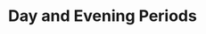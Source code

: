 ---
title: Day and Evening Periods
description: Managing shifts separated by day and evening periods
---